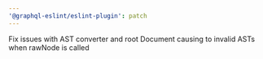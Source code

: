 ```yaml
---
'@graphql-eslint/eslint-plugin': patch
---
```


Fix issues with AST converter and root Document causing to invalid ASTs when rawNode is called
